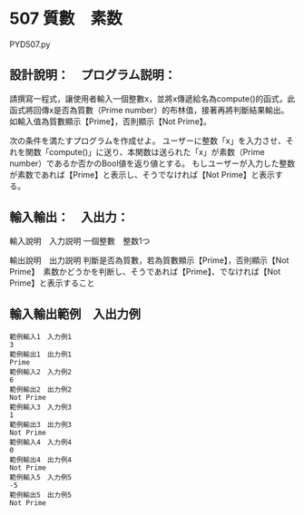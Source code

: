# 507 質數　素数
PYD507.py
## 設計說明：　プログラム説明：
請撰寫一程式，讓使用者輸入一個整數x，並將x傳遞給名為compute()的函式，此函式將回傳x是否為質數（Prime number）的布林值，接著再將判斷結果輸出。如輸入值為質數顯示【Prime】，否則顯示【Not Prime】。

次の条件を満たすプログラムを作成せよ。
ユーザーに整数「x」を入力させ、それを関数「compute()」に送り、本関数は送られた「x」が素数（Prime number）であるか否かのBool値を返り値とする。
もしユーザーが入力した整数が素数であれば【Prime】と表示し、そうでなければ【Not Prime】と表示する。

## 輸入輸出：　入出力：
輸入說明　入力説明
一個整數　整数1つ

輸出說明　出力説明
判斷是否為質數，若為質數顯示【Prime】，否則顯示【Not Prime】　素数かどうかを判断し、そうであれば【Prime】、でなければ【Not Prime】と表示すること

## 輸入輸出範例　入出力例

```
範例輸入1　入力例1
3
範例輸出1　出力例1
Prime
範例輸入2　入力例2
6
範例輸出2　出力例2
Not Prime
範例輸入3　入力例3
1
範例輸出3　出力例3
Not Prime
範例輸入4　入力例4
0
範例輸出4　出力例4
Not Prime
範例輸入5　入力例5
-5
範例輸出5　出力例5
Not Prime
```
